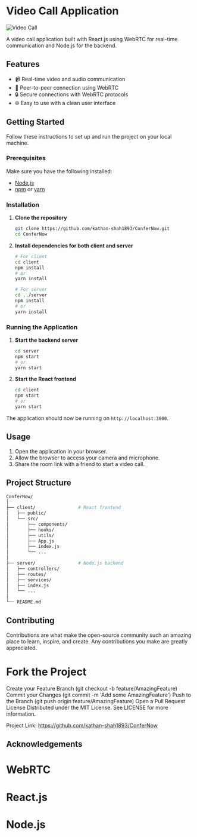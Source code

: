 # Video Call Application

![Video Call](https://img.icons8.com/ios-filled/50/000000/video-call.png)

A video call application built with React.js using WebRTC for real-time communication and Node.js for the backend.

## Features

- 📹 Real-time video and audio communication
- 👥 Peer-to-peer connection using WebRTC
- 🔒 Secure connections with WebRTC protocols
- 🌐 Easy to use with a clean user interface

## Getting Started

Follow these instructions to set up and run the project on your local machine.

### Prerequisites

Make sure you have the following installed:

- [Node.js](https://nodejs.org/)
- [npm](https://www.npmjs.com/) or [yarn](https://yarnpkg.com/)

### Installation

1. **Clone the repository**

    ```sh
    git clone https://github.com/kathan-shah1893/ConferNow.git
    cd ConferNow
    ```

2. **Install dependencies for both client and server**

    ```sh
    # For client
    cd client
    npm install
    # or
    yarn install

    # For server
    cd ../server
    npm install
    # or
    yarn install
    ```

### Running the Application

1. **Start the backend server**

    ```sh
    cd server
    npm start
    # or
    yarn start
    ```

2. **Start the React frontend**

    ```sh
    cd client
    npm start
    # or
    yarn start
    ```

The application should now be running on `http://localhost:3000`.

## Usage

1. Open the application in your browser.
2. Allow the browser to access your camera and microphone.
3. Share the room link with a friend to start a video call.

## Project Structure

```sh
ConferNow/
│
├── client/                # React frontend
│   ├── public/
│   └── src/
│       ├── components/
│       ├── hooks/
│       ├── utils/
│       ├── App.js
│       ├── index.js
│       └── ...
│
├── server/                # Node.js backend
│   ├── controllers/
│   ├── routes/
│   ├── services/
│   ├── index.js
│   └── ...
│
└── README.md
```

## Contributing

Contributions are what make the open-source community such an amazing place to learn, inspire, and create. Any contributions you make are greatly appreciated.

# Fork the Project
Create your Feature Branch (git checkout -b feature/AmazingFeature)
Commit your Changes (git commit -m 'Add some AmazingFeature')
Push to the Branch (git push origin feature/AmazingFeature)
Open a Pull Request
License
Distributed under the MIT License. See LICENSE for more information.


Project Link: https://github.com/kathan-shah1893/ConferNow

## Acknowledgements

# WebRTC
# React.js
# Node.js
